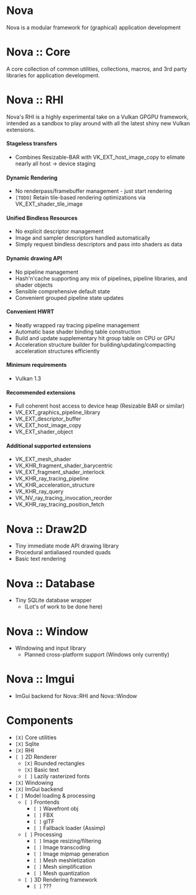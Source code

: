 # Nova

Nova is a modular framework for (graphical) application development

# Nova :: Core

A core collection of common utilities, collections, macros, and 3rd party libraries for application development.

# Nova :: RHI

Nova's RHI is a highly experimental take on a Vulkan GPGPU framework, intended as a sandbox to play around with all the latest shiny new Vulkan extensions.

#### Stageless transfers
- Combines Resizable-BAR with VK_EXT_host_image_copy to elimate nearly all host -> device staging

#### Dynamic Rendering
- No renderpass/framebuffer management - just start rendering
- `[TODO]` Retain tile-based rendering optimizations via VK_EXT_shader_tile_image

#### Unified Bindless Resources
- No explicit descriptor management
- Image and sampler descriptors handled automatically
- Simply request bindless descriptors and pass into shaders as data

#### Dynamic drawing API
- No pipeline management
- Hash'n'cache supporting any mix of pipelines, pipeline libraries, and shader objects 
- Sensible comprehensive default state
- Convenient grouped pipeline state updates

#### Convenient HWRT
- Neatly wrapped ray tracing pipeline management
- Automatic base shader binding table construction
- Build and update supplementary hit group table on CPU or GPU
- Acceleration structure builder for building/updating/compacting acceleration structures efficiently

#### Minimum requirements
- Vulkan 1.3

#### Recommended extensions
- Full coherent host access to device heap (Resizable BAR or similar)
- VK_EXT_graphics_pipeline_library
- VK_EXT_descriptor_buffer
- VK_EXT_host_image_copy
- VK_EXT_shader_object

#### Additional supported extensions
- VK_EXT_mesh_shader
- VK_KHR_fragment_shader_barycentric
- VK_EXT_fragment_shader_interlock
- VK_KHR_ray_tracing_pipeline
- VK_KHR_acceleration_structure
- VK_KHR_ray_query
- VK_NV_ray_tracing_invocation_reorder
- VK_KHR_ray_tracing_position_fetch

# Nova :: Draw2D

- Tiny immediate mode API drawing library
- Procedural antialiased rounded quads
- Basic text rendering

# Nova :: Database

- Tiny SQLite database wrapper
  - (Lot's of work to be done here)

# Nova :: Window

- Windowing and input library
  - Planned cross-platform support (Windows only currently)

# Nova :: Imgui

- ImGui backend for Nova::RHI and Nova::Window

# Components

- `[X]` Core utilities
- `[X]` Sqlite
- `[X]` RHI
- `[ ]` 2D Renderer
  - `[X]` Rounded rectangles
  - `[X]` Basic text
  - `[ ]` Lazily rasterized fonts
- `[X]` Windowing
- `[X]` ImGui backend
- `[ ]` Model loading & processing
  - `[ ]` Frontends
    - `[ ]` Wavefront obj
    - `[ ]` FBX
    - `[ ]` glTF
    - `[ ]` Fallback loader (Assimp)
  - `[ ]` Processing
    - `[ ]` Image resizing/filtering
    - `[ ]` Image transcoding
    - `[ ]` Image mipmap generation
    - `[ ]` Mesh meshletization
    - `[ ]` Mesh simplification
    - `[ ]` Mesh quantization
  - `[ ]` 3D Rendering framework
    - `[ ]` ???